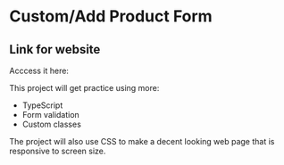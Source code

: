 # Custom/Add Product Form

## Link for website
Acccess it here: 

This project will get practice using more:
- TypeScript 
- Form validation
- Custom classes

The project will also use CSS to make a decent looking web page
that is responsive to screen size.

